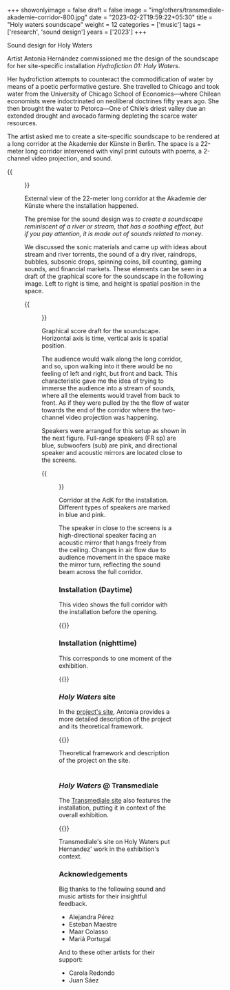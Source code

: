 +++
showonlyimage = false
draft = false
image = "img/others/transmediale-akademie-corridor-800.jpg"
date = "2023-02-2T19:59:22+05:30"
title = "Holy waters soundscape"
weight = 12
categories = ['music']
tags = ['research', 'sound design']
years = ['2023']
+++

Sound design for Holy Waters

<!--more-->

Artist Antonia Hernández commissioned me the design of the soundscape for her site-specific installation _Hydrofiction 01: Holy Waters_.

Her hydrofiction attempts to counteract the commodification of water by means of a poetic performative gesture. She travelled to Chicago and took water from the University of Chicago School of Economics—where Chilean economists were indoctrinated on neoliberal doctrines fifty years ago. She then brought the water to Petorca—One of Chile’s driest valley due an extended drought and avocado farming depleting the scarce water resources.

The artist asked me to create a site-specific soundscape to be rendered at a long corridor at the Akademie der Künste in Berlin. The space is a 22-meter long corridor intervened with vinyl print cutouts with poems, a 2-channel video projection, and sound. 

{{<figure src="/img/others/transmediale-akademie-corridor-800.jpg" alt="Corridor at the Akademie der Künste where the installation happened.">}}
<div class="text-caption">External view of the 22-meter long corridor at the Akademie der Künste where the installation happened. </div>


The premise for the sound design was _to create a soundscape reminiscent of a river or stream, that has a soothing effect, but if you pay attention, it is made out of sounds related to money_.

We discussed the sonic materials and came up with ideas about stream and river torrents, the sound of a dry river, raindrops, bubbles, subsonic drops, spinning coins, bill counting, gaming sounds, and financial markets. These elements can be seen in a draft of the graphical score for the soundscape in the following image. Left to right is time, and height is spatial position in the space.



{{<figure src="/img/others/transmediale-score-800.jpg" alt="Draft graphical score for the soundscape.">}}
<div class="text-caption">Graphical score draft for the soundscape. Horizontal axis is time, vertical axis is spatial position.</div>

The audience would walk along the long corridor, and so, upon walking into it there would be no feeling of left and right, but front and back. This characteristic gave me the idea of trying to immerse the audience into a stream of sounds, where all the elements would travel from back to front. As if they were pulled by the the flow of water towards the end of the corridor where the two-channel video projection was happening. 

Speakers were arranged for this setup as shown in the next figure. Full-range speakers (FR sp) are blue, subwoofers (sub) are pink, and directional speaker and acoustic mirrors are located close to the screens. 


{{<figure src="/img/others/adk-corridor-no-alpha-800.jpg" alt="Corridor at the AdK for the installation.">}}
<div class="text-caption">Corridor at the AdK for the installation. Different types of speakers are marked in blue and pink.</div>

The speaker in close to the screens is a high-directional speaker facing an acoustic mirror that hangs freely from the ceiling. Changes in air flow due to audience movement in the space make the mirror turn, reflecting the sound beam across the full corridor. 


### Installation (Daytime)

This video shows the full corridor with the installation before the opening.

{{<youtube id="KOiprWpzKVI">}}
<br>


### Installation (nighttime)
This corresponds to one moment of the exhibition.

{{<youtube id="KXJ2DcrQlsw">}}
<br>



### _Holy Waters_ site

In the [project's site](https://www.antoniahernandez.com/artwork/work/towards-a-water-cybernetics/), Antonia provides a more detailed description of the project and its theoretical framework.

{{<website src="https://www.antoniahernandez.com/artwork/work/towards-a-water-cybernetics/">}}
<div class="text-caption">Theoretical framework and description of the project on the site. </div>
<br>

### _Holy Waters_ @ Transmediale

The [Transmediale site](https://2023.transmediale.de/en/artwork/water-cybernetics-hydrofiction-01-holy-waters) also features the installation, putting it in context of the overall exhibition.

{{<website src="https://2023.transmediale.de/en/artwork/water-cybernetics-hydrofiction-01-holy-waters">}}
<div class="text-caption">Transmediale's site on Holy Waters put Hernandez' work in the exhibition's context. </div>

### Acknowledgements

Big thanks to the following sound and music artists for their insightful feedback.

- Alejandra Pérez
- Esteban Maestre
- Maar Colasso
- Mariá Portugal

And to these other artists for their support:
- Carola Redondo
- Juan Sáez
